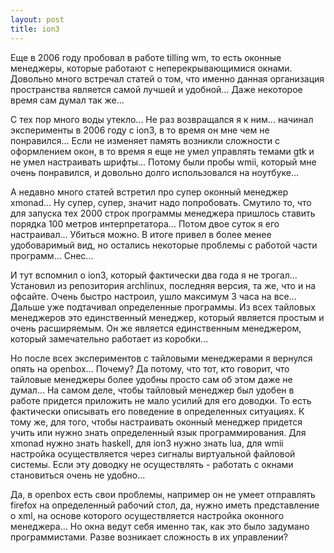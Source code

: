 ```yaml
--- 
layout: post
title: ion3
---
```

Еще в 2006 году пробовал в работе tilling wm, то есть оконные менеджеры, которые работают с неперекрывающимися окнами. Довольно много встречал статей о том, что именно данная организация пространства является самой лучшей и удобной...
Даже некоторое время сам думал так же...

С тех пор много воды утекло... Не раз возвращался я к ним... начинал эксперименты в 2006 году с ion3, в то время он мне чем не понравился... Если не изменяет память возникли сложности с оформлением окон, в то время я еще не умел управлять темами gtk и не умел настраивать шрифты...
Потому были пробы wmii, который мне очень понравился, и довольно долго использовался на ноутбуке...

А недавно много статей встретил про супер оконный менеджер xmonad... Ну супер, супер, значит надо попробовать. Смутило то, что для запуска тех 2000 строк программы менеджера пришлось ставить порядка 100 метров интерпретатора... Потом двое суток я его настраивал... Убиться можно. В итоге привел в более менее удобоваримый вид, но остались некоторые проблемы с работой части программ... Снес...

И тут вспомнил о ion3, который фактически два года я не трогал... Установил из репозитория archlinux, последняя версия, та же, что и на офсайте. Очень быстро настроил, ушло максимум 3 часа на все... Дальше уже подтачивал определенные программы. Из всех тайловых менеджеров это единственный менеджер, который является простым и очень расширяемым. Он же является единственным менеджером, который замечательно работает из коробки...

Но после всех экспериментов с тайловыми менеджерами я вернулся опять на openbox... Почему? Да потому, что тот, кто говорит, что тайловые менеджеры более удобны просто сам об этом даже не думал... На самом деле, чтобы тайловый менеджер был удобен в работе придется приложить не мало усилий для его доводки. То есть фактически описывать его поведение в определенных ситуациях. К тому же, для того, чтобы настраивать оконный менеджер придется учить или нужно знать определенный язык программирования. Для xmonad нужно знать haskell, для ion3 нужно знать lua, для wmii настройка осуществляется через сигналы виртуальной файловой системы. Если эту доводку не осуществлять - работать с окнами становиться очень не удобно...

Да, в openbox есть свои проблемы, например он не умеет отправлять firefox на определенный рабочий стол, да, нужно иметь представление о xml, на основе которого осуществляется настройка оконного менеджера... Но окна ведут себя именно так, как это было задумано программистами. Разве возникает сложность в их управлении?
